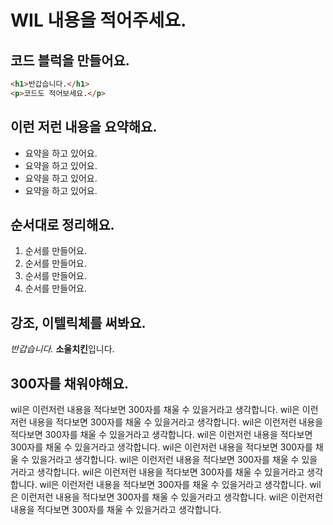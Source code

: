 # WIL 내용을 적어주세요.

## 코드 블럭을 만들어요.
```html
<h1>반갑습니다.</h1>
<p>코드도 적어보세요.</p>
```

## 이런 저런 내용을 요약해요.
- 요약을 하고 있어요.
- 요약을 하고 있어요.
- 요약을 하고 있어요.
- 요약을 하고 있어요.

## 순서대로 정리해요.
1. 순서를 만들어요.
2. 순서를 만들어요.
3. 순서를 만들어요.
4. 순서를 만들어요.

## 강조, 이텔릭체를 써봐요.
*반갑습니다.* **소울치킨**입니다.

## 300자를 채워야해요.
wil은 이런저런 내용을 적다보면 300자를 채울 수 있을거라고 생각합니다.
wil은 이런저런 내용을 적다보면 300자를 채울 수 있을거라고 생각합니다.
wil은 이런저런 내용을 적다보면 300자를 채울 수 있을거라고 생각합니다.
wil은 이런저런 내용을 적다보면 300자를 채울 수 있을거라고 생각합니다.
wil은 이런저런 내용을 적다보면 300자를 채울 수 있을거라고 생각합니다.
wil은 이런저런 내용을 적다보면 300자를 채울 수 있을거라고 생각합니다.
wil은 이런저런 내용을 적다보면 300자를 채울 수 있을거라고 생각합니다.
wil은 이런저런 내용을 적다보면 300자를 채울 수 있을거라고 생각합니다.
wil은 이런저런 내용을 적다보면 300자를 채울 수 있을거라고 생각합니다.
wil은 이런저런 내용을 적다보면 300자를 채울 수 있을거라고 생각합니다.